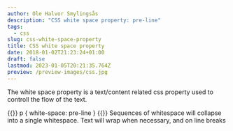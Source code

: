 ```yaml
---
author: Ole Halvor Smylingsås
description: "CSS white space property: pre-line"
tags:
  - css
slug: css-white-space-property
title: CSS white space property
date: 2018-01-02T21:23:24+01:00
draft: false
lastmod: 2023-01-05T20:21:35.764Z
preview: /preview-images/css.jpg
---
```


The white space property is a text/content related css property used to controll the flow of the text. 
<!--more-->


{{<highlight css>}}
p
{
    white-space: pre-line
}
{{</highlight>}}
Sequences of whitespace will collapse into a single whitespace. Text will wrap when necessary, and on line breaks
    

